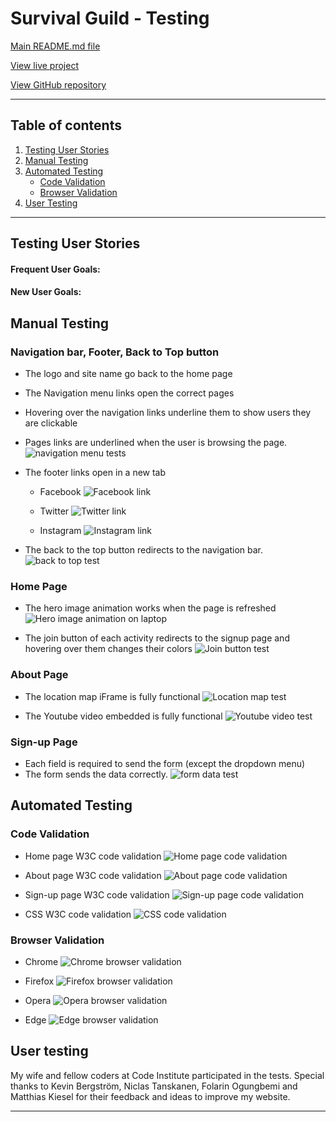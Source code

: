 # Survival Guild - Testing 

[Main README.md file](/README.md)

[View live project](https://ludovicleguen.github.io/Abyss-Dive-Club/)

[View GitHub repository](https://github.com/LudovicLeGuen/Abyss-Dive-Club)

***
## Table of contents
1. [Testing User Stories](#Testing-User-Stories)
2. [Manual Testing](#Manual-Testing)
3. [Automated Testing](#Automated-Testing) 
     - [Code Validation](#Code-Validation)
     - [Browser Validation](#Browser-Validation)
4. [User Testing](#User-Testing)


***

## Testing User Stories
#### Frequent User Goals:
#### New User Goals:

## Manual Testing
### Navigation bar, Footer, Back to Top button
* The logo and site name go back to the home page
* The Navigation menu links open the correct pages
* Hovering over the navigation links underline them to show users they are clickable
* Pages links are underlined when the user is browsing the page.
![navigation menu tests](assets/testing-files/navigation-bar/nav%20bar.gif)

* The footer links open in a new tab
     * Facebook
     ![Facebook link](assets/testing-files/footer/facebook.gif)

     * Twitter 
     ![Twitter link](assets/testing-files/footer/twitter.gif)

     * Instagram 
     ![Instagram link](assets/testing-files/footer/instagram.gif)   

* The back to the top button redirects to the navigation bar.
![back to top test](assets/testing-files/homepage/back%20to%20top.gif) 

### Home Page
* The hero image animation works when the page is refreshed
     ![Hero image animation on laptop](assets/testing-files/homepage/animation.gif) 

* The join button of each activity redirects to the signup page and hovering over them  changes their colors
![Join button test](assets/testing-files/homepage/join%20button.gif) 

### About Page
* The location map iFrame is fully functional 
![Location map test](assets/testing-files/about-page/map.gif)

* The Youtube video embedded is fully functional 
![Youtube video test](assets/testing-files/about-page/video.gif)

### Sign-up Page
* Each field is required to send the form (except the dropdown menu)
* The form sends the data correctly. 
![form data test](assets/testing-files/signup-page/form.gif)

## Automated Testing
### Code Validation
* Home page W3C code validation 
![Home page code validation](assets/testing-files/Validation/home-validation.gif)

* About page W3C code validation 
![About page code validation](assets/testing-files/Validation/about-validation.gif)

* Sign-up page W3C code validation 
![Sign-up page code validation](assets/testing-files/Validation/signup-validation.gif)

* CSS W3C code validation 
![CSS code validation](assets/testing-files/Validation/css-validation.gif)

### Browser Validation
* Chrome 
![Chrome browser validation](assets/testing-files/homepage/chrome.PNG)

* Firefox 
![Firefox browser validation](assets/testing-files/homepage/firefox.PNG)

* Opera 
![Opera browser validation](assets/testing-files/homepage/opera.PNG)

* Edge 
![Edge browser validation](assets/testing-files/homepage/edge.PNG)

## User testing 
My wife and fellow coders at Code Institute participated in the tests. Special thanks to Kevin Bergström, Niclas Tanskanen, Folarin Ogungbemi and Matthias Kiesel for their feedback and ideas to improve my website.

***